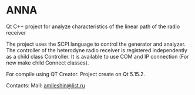 # ANNA
Qt C++ project for analyze characteristics of the linear path of the radio receiver

The project uses the SCPI language to control the generator and analyzer. The controller of the heterodyne radio receiver is registered independently as a child class Controller.
It is available to use COM and IP connection (For new make child Connect classes).

For compile using QT Creator.
Project create on Qt 5.15.2.

Contacts:
Mail: amileshin@list.ru
